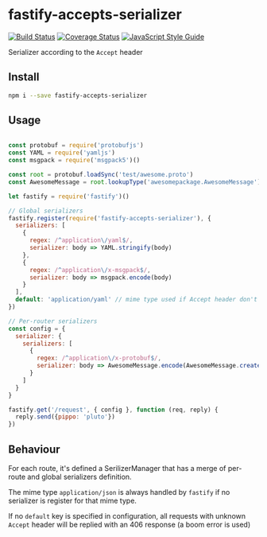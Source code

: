 # fastify-accepts-serializer
[![Build Status](https://travis-ci.org/allevo/fastify-accepts-serializer.svg?branch=master)](https://travis-ci.org/allevo/fastify-accepts-serializer)
[![Coverage Status](https://coveralls.io/repos/github/allevo/fastify-accepts-serializer/badge.svg?branch=master)](https://coveralls.io/github/allevo/fastify-accepts-serializer?branch=master)
[![JavaScript Style Guide](https://img.shields.io/badge/code_style-standard-brightgreen.svg)](https://standardjs.com)

Serializer according to the `Accept` header

## Install
```sh
npm i --save fastify-accepts-serializer
```

## Usage
```js

const protobuf = require('protobufjs')
const YAML = require('yamljs')
const msgpack = require('msgpack5')()

const root = protobuf.loadSync('test/awesome.proto')
const AwesomeMessage = root.lookupType('awesomepackage.AwesomeMessage')

let fastify = require('fastify')()

// Global serializers
fastify.register(require('fastify-accepts-serializer'), {
  serializers: [
    {
      regex: /^application\/yaml$/,
      serializer: body => YAML.stringify(body)
    },
    {
      regex: /^application\/x-msgpack$/,
      serializer: body => msgpack.encode(body)
    }
  ],
  default: 'application/yaml' // mime type used if Accept header don't match anything
})

// Per-router serializers
const config = {
  serializer: {
    serializers: [
      {
        regex: /^application\/x-protobuf$/,
        serializer: body => AwesomeMessage.encode(AwesomeMessage.create(body)).finish()
      }
    ]
  }
}

fastify.get('/request', { config }, function (req, reply) {
  reply.send({pippo: 'pluto'})
})
```

## Behaviour

For each route, it's defined a SerilizerManager that has a merge of per-route and global serializers definition.

The mime type `application/json` is always handled by `fastify` if no serializer is register for that mime type.

If no `default` key is specified in configuration, all requests with unknown `Accept` header will be replied with an 406 response (a boom error is used)
